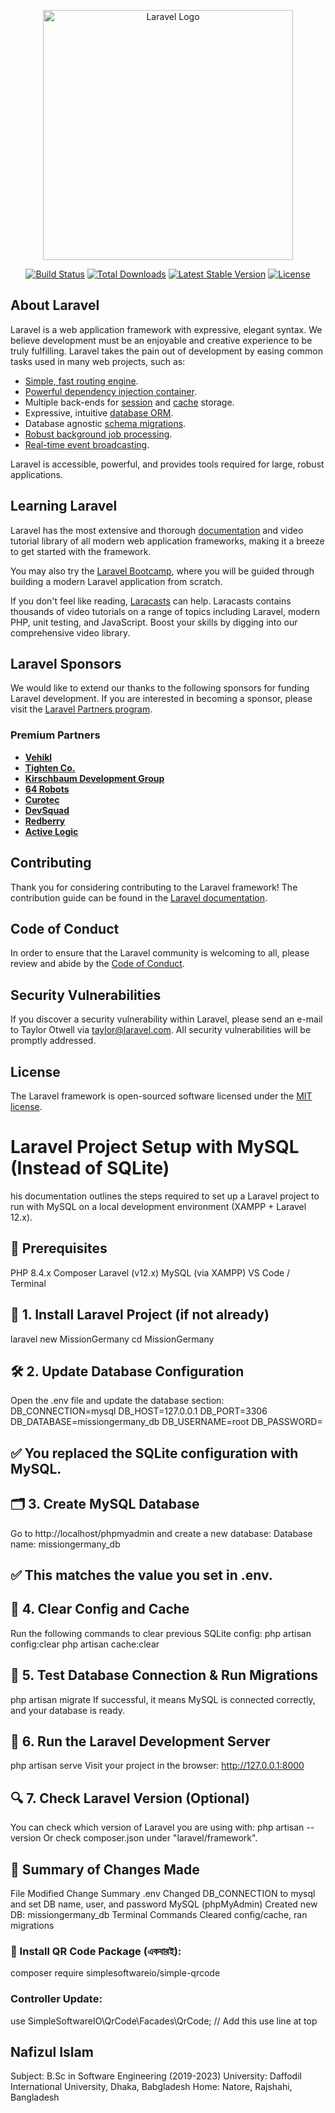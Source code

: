 <p align="center"><a href="https://laravel.com" target="_blank"><img src="https://raw.githubusercontent.com/laravel/art/master/logo-lockup/5%20SVG/2%20CMYK/1%20Full%20Color/laravel-logolockup-cmyk-red.svg" width="400" alt="Laravel Logo"></a></p>

<p align="center">
<a href="https://github.com/laravel/framework/actions"><img src="https://github.com/laravel/framework/workflows/tests/badge.svg" alt="Build Status"></a>
<a href="https://packagist.org/packages/laravel/framework"><img src="https://img.shields.io/packagist/dt/laravel/framework" alt="Total Downloads"></a>
<a href="https://packagist.org/packages/laravel/framework"><img src="https://img.shields.io/packagist/v/laravel/framework" alt="Latest Stable Version"></a>
<a href="https://packagist.org/packages/laravel/framework"><img src="https://img.shields.io/packagist/l/laravel/framework" alt="License"></a>
</p>

## About Laravel

Laravel is a web application framework with expressive, elegant syntax. We believe development must be an enjoyable and creative experience to be truly fulfilling. Laravel takes the pain out of development by easing common tasks used in many web projects, such as:

- [Simple, fast routing engine](https://laravel.com/docs/routing).
- [Powerful dependency injection container](https://laravel.com/docs/container).
- Multiple back-ends for [session](https://laravel.com/docs/session) and [cache](https://laravel.com/docs/cache) storage.
- Expressive, intuitive [database ORM](https://laravel.com/docs/eloquent).
- Database agnostic [schema migrations](https://laravel.com/docs/migrations).
- [Robust background job processing](https://laravel.com/docs/queues).
- [Real-time event broadcasting](https://laravel.com/docs/broadcasting).

Laravel is accessible, powerful, and provides tools required for large, robust applications.

## Learning Laravel

Laravel has the most extensive and thorough [documentation](https://laravel.com/docs) and video tutorial library of all modern web application frameworks, making it a breeze to get started with the framework.

You may also try the [Laravel Bootcamp](https://bootcamp.laravel.com), where you will be guided through building a modern Laravel application from scratch.

If you don't feel like reading, [Laracasts](https://laracasts.com) can help. Laracasts contains thousands of video tutorials on a range of topics including Laravel, modern PHP, unit testing, and JavaScript. Boost your skills by digging into our comprehensive video library.

## Laravel Sponsors

We would like to extend our thanks to the following sponsors for funding Laravel development. If you are interested in becoming a sponsor, please visit the [Laravel Partners program](https://partners.laravel.com).

### Premium Partners

- **[Vehikl](https://vehikl.com)**
- **[Tighten Co.](https://tighten.co)**
- **[Kirschbaum Development Group](https://kirschbaumdevelopment.com)**
- **[64 Robots](https://64robots.com)**
- **[Curotec](https://www.curotec.com/services/technologies/laravel)**
- **[DevSquad](https://devsquad.com/hire-laravel-developers)**
- **[Redberry](https://redberry.international/laravel-development)**
- **[Active Logic](https://activelogic.com)**

## Contributing

Thank you for considering contributing to the Laravel framework! The contribution guide can be found in the [Laravel documentation](https://laravel.com/docs/contributions).

## Code of Conduct

In order to ensure that the Laravel community is welcoming to all, please review and abide by the [Code of Conduct](https://laravel.com/docs/contributions#code-of-conduct).

## Security Vulnerabilities

If you discover a security vulnerability within Laravel, please send an e-mail to Taylor Otwell via [taylor@laravel.com](mailto:taylor@laravel.com). All security vulnerabilities will be promptly addressed.

## License

The Laravel framework is open-sourced software licensed under the [MIT license](https://opensource.org/licenses/MIT).






# Laravel Project Setup with MySQL (Instead of SQLite)
his documentation outlines the steps required to set up a Laravel project to run with MySQL on a local development environment (XAMPP + Laravel 12.x).

## 🔧 Prerequisites
PHP 8.4.x
Composer
Laravel (v12.x)
MySQL (via XAMPP)
VS Code / Terminal

## 🧱 1. Install Laravel Project (if not already)
laravel new MissionGermany
cd MissionGermany

## 🛠️ 2. Update Database Configuration
Open the .env file and update the database section:
DB_CONNECTION=mysql
DB_HOST=127.0.0.1
DB_PORT=3306
DB_DATABASE=missiongermany_db
DB_USERNAME=root
DB_PASSWORD=
## ✅ You replaced the SQLite configuration with MySQL.

## 🗂️ 3. Create MySQL Database
Go to http://localhost/phpmyadmin and create a new database:
Database name: missiongermany_db

## ✅ This matches the value you set in .env.

## 🧹 4. Clear Config and Cache
Run the following commands to clear previous SQLite config:
php artisan config:clear
php artisan cache:clear

## 🧪 5. Test Database Connection & Run Migrations
php artisan migrate
If successful, it means MySQL is connected correctly, and your database is ready.

## 🚀 6. Run the Laravel Development Server
php artisan serve
Visit your project in the browser:
http://127.0.0.1:8000

## 🔍 7. Check Laravel Version (Optional)
You can check which version of Laravel you are using with:
php artisan --version
Or check composer.json under "laravel/framework".

## 📂 Summary of Changes Made
File Modified	Change Summary
.env	Changed DB_CONNECTION to mysql and set DB name, user, and password
MySQL (phpMyAdmin)	Created new DB: missiongermany_db
Terminal Commands	Cleared config/cache, ran migrations


### 🔹 Install QR Code Package (একবারই):
composer require simplesoftwareio/simple-qrcode

### Controller Update:
use SimpleSoftwareIO\QrCode\Facades\QrCode; // Add this use line at top



## Nafizul Islam 
Subject: B.Sc in Software Engineering (2019-2023)
University: Daffodil International University, Dhaka, Babgladesh
Home: Natore, Rajshahi, Bangladesh